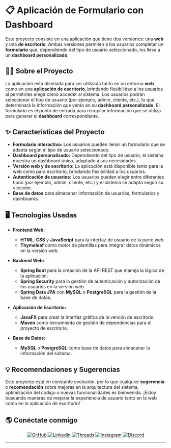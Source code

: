 # 📋 Aplicación de Formulario con Dashboard

Este proyecto consiste en una aplicación que tiene dos versiones: una **web** y una **de escritorio**. Ambas versiones permiten a los usuarios completar un **formulario** que, dependiendo del tipo de usuario seleccionado, los lleva a un **dashboard personalizado**.

## 👨‍💻 Sobre el Proyecto

La aplicación está diseñada para ser utilizada tanto en un entorno **web** como en una **aplicación de escritorio**, brindando flexibilidad a los usuarios al permitirles elegir cómo acceder al sistema. Los usuarios podrán seleccionar el tipo de usuario (por ejemplo, admin, cliente, etc.), lo que determinará la información que verán en su **dashboard personalizado**. El formulario es el punto de entrada para recopilar información que se utiliza para generar el **dashboard** correspondiente.

## ✨ Características del Proyecto

- **Formulario interactivo:** Los usuarios pueden llenar un formulario que se adapta según el tipo de usuario seleccionado.
- **Dashboard personalizado:** Dependiendo del tipo de usuario, el sistema muestra un dashboard único, adaptado a sus necesidades.
- **Versión web y de escritorio:** La aplicación está disponible tanto para la web como para escritorio, brindando flexibilidad a los usuarios.
- **Autenticación de usuarios:** Los usuarios pueden elegir entre diferentes tipos (por ejemplo, admin, cliente, etc.) y el sistema se adapta según su elección.
- **Base de datos** para almacenar información de usuarios, formularios y dashboards.
  
## 🖥️ Tecnologías Usadas

- **Frontend Web:**
  - **HTML**, **CSS** y **JavaScript** para la interfaz de usuario de la parte web.
  - **Thymeleaf** como motor de plantillas para integrar datos dinámicos en la versión web.
  
- **Backend Web:**
  - **Spring Boot** para la creación de la API REST que maneja la lógica de la aplicación.
  - **Spring Security** para la gestión de autenticación y autorización de los usuarios en la versión web.
  - **Spring Data JPA** con **MySQL** o **PostgreSQL** para la gestión de la base de datos.
  
- **Aplicación de Escritorio:**
  - **JavaFX** para crear la interfaz gráfica de la versión de escritorio.
  - **Maven** como herramienta de gestión de dependencias para el proyecto de escritorio.
  
- **Base de Datos:**
  - **MySQL** o **PostgreSQL** como base de datos para almacenar la información del sistema.
  
## 💡 Recomendaciones y Sugerencias

Este proyecto está en constante evolución, por lo que cualquier **sugerencia** o **recomendación** sobre mejoras en la arquitectura del sistema, optimización del código o nuevas funcionalidades es bienvenida. ¡Estoy buscando maneras de mejorar la experiencia de usuario tanto en la web como en la aplicación de escritorio!

## 🌎 Conéctate conmigo

<p align="center">
  <a href="https://github.com/AndresDvst"><img src="https://img.shields.io/badge/GitHub-181717?style=for-the-badge&logo=github&logoColor=white" alt="GitHub"></a>
  <a href="https://www.linkedin.com/in/andresdevback22"><img src="https://img.shields.io/badge/LinkedIn-0077B5?style=for-the-badge&logo=linkedin&logoColor=white" alt="LinkedIn"></a>
  <a href="https://www.threads.net/@andres.devback"><img src="https://img.shields.io/badge/Threads-000000?style=for-the-badge&logo=threads&logoColor=white" alt="Threads"></a>
  <a href="https://www.instagram.com/andres.devback?igsh=dzQ4bXoxYWwxbzU1"><img src="https://img.shields.io/badge/Instagram-E4405F?style=for-the-badge&logo=instagram&logoColor=white" alt="Instagram"></a>
  <a href="https://discord.gg/andresdvst21"><img src="https://img.shields.io/badge/Discord-5865F2?style=for-the-badge&logo=discord&logoColor=white" alt="Discord"></a>
</p>

---

